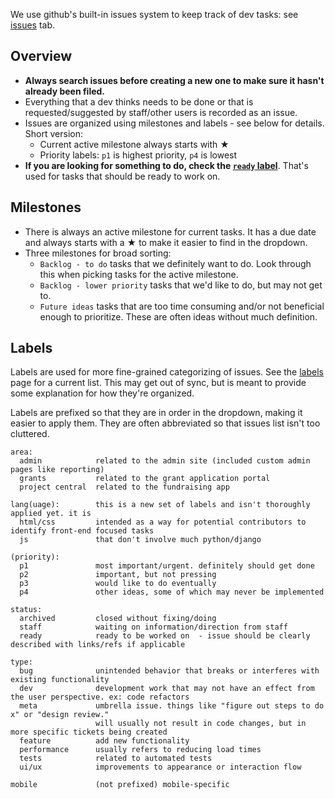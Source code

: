 We use github's built-in issues system to keep track of dev tasks: see [issues](https://github.com/aisapatino/sjfnw/issues) tab.

## Overview

- **Always search issues before creating a new one to make sure it hasn't already been filed.**
- Everything that a dev thinks needs to be done or that is requested/suggested by staff/other users is recorded as an issue.
- Issues are organized using milestones and labels - see below for details. Short version:
  - Current active milestone always starts with ★
  - Priority labels: `p1` is highest priority, `p4` is lowest
- **If you are looking for something to do, check the [`ready` label](https://github.com/aisapatino/sjfnw/issues?q=is%3Aopen+is%3Aissue+label%3Aready)**. That's used for tasks that should be ready to work on.

## Milestones

- There is always an active milestone for current tasks. It has a due date and always starts with a ★ to make it easier to find in the dropdown.
- Three milestones for broad sorting:
  - `Backlog - to do` tasks that we definitely want to do. Look through this when picking tasks for the active milestone.
  - `Backlog - lower priority` tasks that we'd like to do, but may not get to.
  - `Future ideas` tasks that are too time consuming and/or not beneficial enough to prioritize. These are often ideas without much definition.

## Labels

Labels are used for more fine-grained categorizing of issues. See the [labels](https://github.com/aisapatino/sjfnw/labels) page for a current list. This may get out of sync, but is meant to provide some explanation for how they're organized.

Labels are prefixed so that they are in order in the dropdown, making it easier to apply them. They are often abbreviated so that issues list isn't too cluttered.

```
area:
  admin            related to the admin site (included custom admin pages like reporting)
  grants           related to the grant application portal
  project central  related to the fundraising app

lang(uage):        this is a new set of labels and isn't thoroughly applied yet. it is
  html/css         intended as a way for potential contributors to identify front-end focused tasks
  js               that don't involve much python/django

(priority):
  p1               most important/urgent. definitely should get done
  p2               important, but not pressing
  p3               would like to do eventually
  p4               other ideas, some of which may never be implemented

status:
  archived         closed without fixing/doing
  staff            waiting on information/direction from staff
  ready            ready to be worked on  - issue should be clearly described with links/refs if applicable

type:
  bug              unintended behavior that breaks or interferes with existing functionality
  dev              development work that may not have an effect from the user perspective. ex: code refactors
  meta             umbrella issue. things like "figure out steps to do x" or "design review."
                   will usually not result in code changes, but in more specific tickets being created
  feature          add new functionality
  performance      usually refers to reducing load times
  tests            related to automated tests
  ui/ux            improvements to appearance or interaction flow 

mobile             (not prefixed) mobile-specific
```